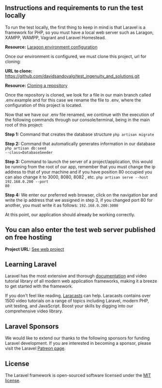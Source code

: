 ## Instructions and requirements to run the test locally

To run the test locally, the first thing to keep in mind is that Laravel is a framework for PHP, so you must have a local web server such as Laragon, XAMPP, WAMPP, Vagrant and Laravel Homestead.

<strong>Resource:</strong> <a href="https://fofxacademy.com/how-to-setup-laragon-as-a-web-development-environment/" target="_blank">Laragon environment configuration</a>

Once our environment is configured, we must clone this project, url for cloning:

<strong>URL to clone:</strong> <span>https://github.com/davidsandovalg/test_ingenuity_and_solutions.git</span>

<strong>Resource:</strong> <a href="https://fofxacademy.com/how-to-setup-laragon-as-a-web-development-environment/" target="_blank">Cloning a repository</a>

Once the repository is cloned, we look for a file in our main branch called .env.example and for this case we rename the file to .env, where the configuration of this project is located.

Now that we have our .env file renamed, we continue with the execution of the following commands through our console/terminal, being in the main root of this project:

<strong>Step 1:</strong> Command that creates the database structure
<code>php artisan migrate</code>

<strong>Step 2:</strong> Command that automatically generates information in our database
<code>php artisan db:seed --class=DatabaseSeeder</code>

<strong>Step 3:</strong> Command to launch the server of a project/application, this would be running from the root of our app, remember that you must change the ip address to that of your machine and if you have position 80 occupied you can also change it to 3000, 8080, 8082 , etc.
<code>php artisan serve --host 192.168.0.200 --port 80</code>

<strong>Step 4:</strong> We enter our preferred web browser, click on the navigation bar and write the ip address that we assigned in step 3, if you changed port 80 for another, you must write it as follows:
<code>192.168.0.200:3000</code>

At this point, our application should already be working correctly.

## You can also enter the test web server published on free hosting

<strong>Project URL:</strong> <a href="https://fofxacademy.com/how-to-setup-laragon-as-a-web-development-environment/" target="_blank">See web project</a>

## Learning Laravel

Laravel has the most extensive and thorough [documentation](https://laravel.com/docs) and video tutorial library of all modern web application frameworks, making it a breeze to get started with the framework.

If you don't feel like reading, [Laracasts](https://laracasts.com) can help. Laracasts contains over 1500 video tutorials on a range of topics including Laravel, modern PHP, unit testing, and JavaScript. Boost your skills by digging into our comprehensive video library.

## Laravel Sponsors

We would like to extend our thanks to the following sponsors for funding Laravel development. If you are interested in becoming a sponsor, please visit the Laravel [Patreon page](https://patreon.com/taylorotwell).

## License

The Laravel framework is open-sourced software licensed under the [MIT license](https://opensource.org/licenses/MIT).
